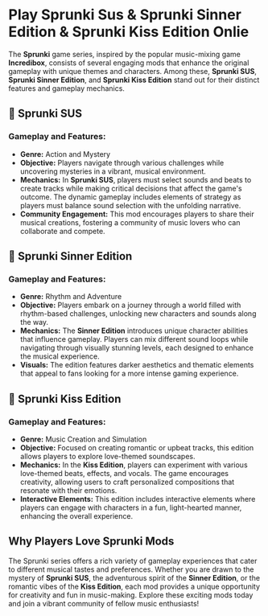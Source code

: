 # Play Sprunki Sus & Sprunki Sinner Edition & Sprunki Kiss Edition Onlie

The **Sprunki** game series, inspired by the popular music-mixing game **Incredibox**, consists of several engaging mods that enhance the original gameplay with unique themes and characters. Among these, **Sprunki SUS**, **Sprunki Sinner Edition**, and **Sprunki Kiss Edition** stand out for their distinct features and gameplay mechanics. 

## 🧙 Sprunki SUS

### Gameplay and Features:
- **Genre:** Action and Mystery
- **Objective:** Players navigate through various challenges while uncovering mysteries in a vibrant, musical environment.
- **Mechanics:** In **Sprunki SUS**, players must select sounds and beats to create tracks while making critical decisions that affect the game's outcome. The dynamic gameplay includes elements of strategy as players must balance sound selection with the unfolding narrative.
- **Community Engagement:** This mod encourages players to share their musical creations, fostering a community of music lovers who can collaborate and compete.

## 🎵 Sprunki Sinner Edition

### Gameplay and Features:
- **Genre:** Rhythm and Adventure
- **Objective:** Players embark on a journey through a world filled with rhythm-based challenges, unlocking new characters and sounds along the way.
- **Mechanics:** The **Sinner Edition** introduces unique character abilities that influence gameplay. Players can mix different sound loops while navigating through visually stunning levels, each designed to enhance the musical experience.
- **Visuals:** The edition features darker aesthetics and thematic elements that appeal to fans looking for a more intense gaming experience.

## 💋 Sprunki Kiss Edition

### Gameplay and Features:
- **Genre:** Music Creation and Simulation
- **Objective:** Focused on creating romantic or upbeat tracks, this edition allows players to explore love-themed soundscapes.
- **Mechanics:** In the **Kiss Edition**, players can experiment with various love-themed beats, effects, and vocals. The game encourages creativity, allowing users to craft personalized compositions that resonate with their emotions.
- **Interactive Elements:** This edition includes interactive elements where players can engage with characters in a fun, light-hearted manner, enhancing the overall experience.

## Why Players Love Sprunki Mods

The Sprunki series offers a rich variety of gameplay experiences that cater to different musical tastes and preferences. Whether you are drawn to the mystery of **Sprunki SUS**, the adventurous spirit of the **Sinner Edition**, or the romantic vibes of the **Kiss Edition**, each mod provides a unique opportunity for creativity and fun in music-making. Explore these exciting mods today and join a vibrant community of fellow music enthusiasts!
